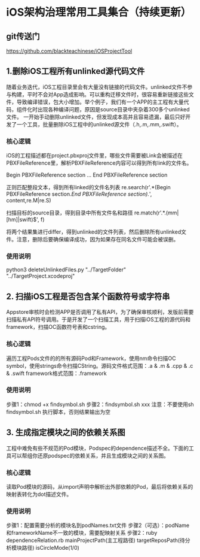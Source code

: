 # iOS架构治理常用工具集合（持续更新）

## git传送门
https://github.com/blackteachinese/iOSProjectTool

## 1.删除iOS工程所有unlinked源代码文件

随着业务迭代，iOS工程目录里会有大量没有链接的代码文件。unlinked文件不参与构建，平时不会对App造成影响。可以重构迁移文件时，很容易重新链接这些文件，导致编译错误，包大小增加。举个例子，我们有一个APP的主工程有大量代码，组件化时出现各种编译问题，原因是source目录中夹杂着300多个unlinked文件。
一开始手动删除unlinked文件，但发现成本高并且容易遗漏，最后只好开发了一个工具，批量删除iOS工程中的unlinked源文件（.h,.m,.mm,.swift）。

### 核心逻辑
iOS的工程描述都在project.pbxproj文件里，哪些文件需要被Link会被描述在PBXFileReference里，解析PBXFileReference内容可以得到所有link的文件名。

Begin PBXFileReference section
...
End PBXFileReference section

正则匹配整段文本，得到所有linked的文件名列表
re.search(r'.*(Begin PBXFileReference section.*End PBXFileReference section).*', content,re.M|re.S)

扫描目标的source目录，得到目录中所有文件名和路径
re.match(r'.*\.(mm|[hm]|swift)$', f)

将两个结果集进行differ，得到unlinked的文件列表，然后删除所有unlinked文件。注意，删除后要确保编译成功，因为如果存在同名文件可能会被误删。

### 使用说明
python3 deleteUnlinkedFiles.py "../TargetFolder" "../TargetProject.xcodeproj"


## 2. 扫描iOS工程是否包含某个函数符号或字符串

Appstore审核时会检测APP是否调用了私有API，为了确保审核顺利，发版前需要扫描私有API符号调用。于是开发了一个扫描工具，用于扫描iOS工程的源代码和framework，扫描OC函数符号表和cstring。

### 核心逻辑

遍历工程Pods文件的的所有源码Pod和Framework，使用nm命令扫描OC symbol，使用strings命令扫描CString。源码文件格式范围：.a & .m & .cpp & .c & .swift framework格式范围：.framework

### 使用说明
步骤1：chmod +x findsymbol.sh
步骤2：findsymbol.sh xxx 注意：不要使用sh findsymbol.sh 执行脚本，否则结果输出为空

## 3. 生成指定模块之间的依赖关系图

工程中难免有些不规范的Pod模块，Podspec的dependence描述不全。下面的工具可以帮组你还原podspec的依赖关系，并且生成模块之间的关系图。

### 核心逻辑

读取Pod模块的源码，从import声明中解析出外部依赖的Pod，最后将依赖关系的映射表转化为dot描述文件。

### 使用说明
步骤1：配置需要分析的模块名到podNames.txt文件
步骤2（可选）：podName和frameworkName不一致的模块，需要配映射关系
步骤2：ruby dependenceRelation.rb mainProjectPath(主工程路径) targetReposPath(待分析模块路径) isCircleMode(1/0)
